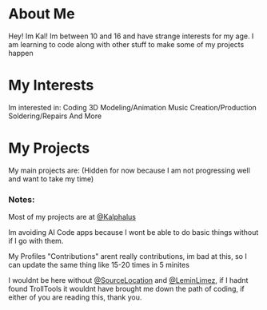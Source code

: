 <!--## Hi there 👋-->

<!--
**KalphalusKal/KalphalusKal** is a ✨ _special_ ✨ repository because its `README.md` (this file) appears on your GitHub profile.

Here are some ideas to get you started:

- 🔭 I’m currently working on ...
- 🌱 I’m currently learning ...
- 👯 I’m looking to collaborate on ...
- 🤔 I’m looking for help with ...
- 💬 Ask me about ...
- 📫 How to reach me: ...
- 😄 Pronouns: ...
- ⚡ Fun fact: ...
-->
# About Me
Hey! Im Kal! Im between 10 and 16 and have strange interests for my age. I am learning to code along with other stuff to make some of my projects happen
# My Interests
Im interested in:
Coding
3D Modeling/Animation
Music Creation/Production
Soldering/Repairs
And More
# My Projects
My main projects are:
(Hidden for now because I am not progressing well and want to take my time)
### Notes:
Most of my projects are at [@Kalphalus](https://www.github.com/Kalphalus)


Im avoiding AI Code apps because I wont be able to do basic things without if I go with them.


My Profiles "Contributions" arent really contributions, im bad at this, so I can update the same thing like 15-20 times in 5 minites


I wouldnt be here without [@SourceLocation](https://www.github.com/sourcelocation) and [@LeminLimez](https://www.github.com/LeminLimez), if I hadnt found TrollTools it wouldnt have brought me down the path of coding, if either of you are reading this, thank you.
